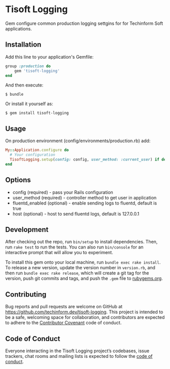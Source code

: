 # Tisoft Logging

Gem configure common production logging settgins for for Techinform Soft applications.

## Installation

Add this line to your application's Gemfile:

```ruby
group :production do
    gem 'tisoft-logging'
end
```

And then execute:

    $ bundle

Or install it yourself as:

    $ gem install tisoft-logging

## Usage

On production environment (config/environments/production.rb) add:
```ruby
My::Application.configure do
  # Your configuration
  TisoftLogging.setup(config: config, user_method: :current_user) if defined?(TisoftLogging)
end
```

## Options

* config (required) - pass your Rails configuration
* user_method (required) - controller method to get user in application
* fluentd_enabled (optional) - enable sending logs to fluentd, default is true
* host (optional) - host to send fluentd logs, default is 127.0.0.1

## Development

After checking out the repo, run `bin/setup` to install dependencies. Then, run `rake test` to run the tests. You can also run `bin/console` for an interactive prompt that will allow you to experiment.

To install this gem onto your local machine, run `bundle exec rake install`. To release a new version, update the version number in `version.rb`, and then run `bundle exec rake release`, which will create a git tag for the version, push git commits and tags, and push the `.gem` file to [rubygems.org](https://rubygems.org).

## Contributing

Bug reports and pull requests are welcome on GitHub at https://github.com/techinform.dev/tisoft-logging. This project is intended to be a safe, welcoming space for collaboration, and contributors are expected to adhere to the [Contributor Covenant](http://contributor-covenant.org) code of conduct.

## Code of Conduct

Everyone interacting in the Tisoft Logging project’s codebases, issue trackers, chat rooms and mailing lists is expected to follow the [code of conduct](https://github.com/[USERNAME]/tisoft_logging/blob/master/CODE_OF_CONDUCT.md).
